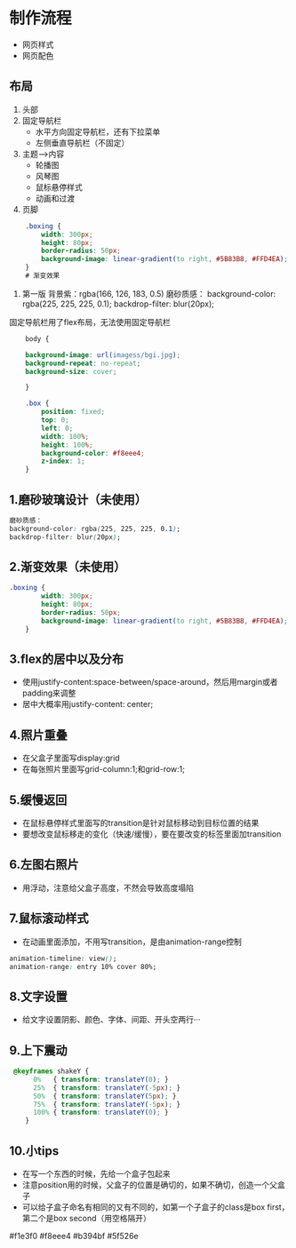 # 制作流程
* 网页样式
* 网页配色

## 布局
1. 头部
2. 固定导航栏
    * 水平方向固定导航栏，还有下拉菜单
    * 左侧垂直导航栏（不固定）
3. 主题-->内容
    * 轮播图
    * 风琴图
    * 鼠标悬停样式
    * 动画和过渡
4. 页脚


```css
    .boxing {
        width: 300px;
        height: 80px;
        border-radius: 50px;
        background-image: linear-gradient(to right, #5B83B8, #FFD4EA);
    }
    # 渐变效果
```

1. 第一版
背景紫：rgba(166, 126, 183, 0.5)
磨砂质感： background-color: rgba(225, 225, 225, 0.1);
    backdrop-filter: blur(20px);

固定导航栏用了flex布局，无法使用固定导航栏

```css
    body {

    background-image: url(imagess/bgi.jpg);
    background-repeat: no-repeat;
    background-size: cover;

    }

    .box {
        position: fixed;
        top: 0;
        left: 0;
        width: 100%;
        height: 100%;
        background-color: #f8eee4;
        z-index: 1;
    }
```



## 1.磨砂玻璃设计（未使用）

```css
磨砂质感：
background-color: rgba(225, 225, 225, 0.1);
backdrop-filter: blur(20px);

```



## 2.渐变效果（未使用）

```css
.boxing {
        width: 300px;
        height: 80px;
        border-radius: 50px;
        background-image: linear-gradient(to right, #5B83B8, #FFD4EA);
    }
```



## 3.flex的居中以及分布

* 使用justify-content:space-between/space-around，然后用margin或者padding来调整
* 居中大概率用justify-content: center;

## 4.照片重叠

* 在父盒子里面写display:grid
* 在每张照片里面写grid-column:1;和grid-row:1;

## 5.缓慢返回

* 在鼠标悬停样式里面写的transition是针对鼠标移动到目标位置的结果
* 要想改变鼠标移走的变化（快速/缓慢），要在要改变的标签里面加transition

## 6.左图右照片

* 用浮动，注意给父盒子高度，不然会导致高度塌陷

## 7.鼠标滚动样式

* 在动画里面添加，不用写transition，是由animation-range控制

```css
animation-timeline: view();
animation-range: entry 10% cover 80%;
```



## 8.文字设置

* 给文字设置阴影、颜色、字体、间距、开头空两行···

## 9.上下震动

```css
 @keyframes shakeY {
      0%   { transform: translateY(0); }
      25%  { transform: translateY(-5px); }
      50%  { transform: translateY(5px); }
      75%  { transform: translateY(-5px); }
      100% { transform: translateY(0); }
    }
```

## 10.小tips

* 在写一个东西的时候，先给一个盒子包起来
* 注意position用的时候，父盒子的位置是确切的，如果不确切，创造一个父盒子
* 可以给子盒子命名有相同的又有不同的，如第一个子盒子的class是box first，第二个是box second（用空格隔开）





#f1e3f0
#f8eee4
#b394bf
#5f526e
